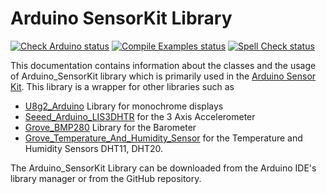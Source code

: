 # Arduino SensorKit Library

[![Check Arduino status](https://github.com/arduino-libraries/Arduino_SensorKit/actions/workflows/check-arduino.yml/badge.svg)](https://github.com/arduino-libraries/Arduino_SensorKit/actions/workflows/check-arduino.yml)
[![Compile Examples status](https://github.com/arduino-libraries/Arduino_SensorKit/actions/workflows/compile-examples.yml/badge.svg)](https://github.com/arduino-libraries/Arduino_SensorKit/actions/workflows/compile-examples.yml)
[![Spell Check status](https://github.com/arduino-libraries/Arduino_SensorKit/actions/workflows/spell-check.yml/badge.svg)](https://github.com/arduino-libraries/Arduino_SensorKit/actions/workflows/spell-check.yml)

This documentation contains information about the classes and the usage of Arduino_SensorKit library which is primarily used in the [Arduino Sensor Kit](https://store.arduino.cc/sensor-kit-base). This library is a wrapper for other libraries such as

* [U8g2_Arduino](https://github.com/olikraus/U8g2_Arduino) Library for monochrome displays
* [Seeed_Arduino_LIS3DHTR](https://github.com/Seeed-Studio/Seeed_Arduino_LIS3DHTR) for the 3 Axis Accelerometer
* [Grove_BMP280](https://github.com/Seeed-Studio/Grove_BMP280) Library for the Barometer
* [Grove_Temperature_And_Humidity_Sensor](https://github.com/Seeed-Studio/Grove_Temperature_And_Humidity_Sensor) for the Temperature and Humidity Sensors DHT11, DHT20.

The Arduino_SensorKit Library can be downloaded from the Arduino IDE's library manager or from the GitHub repository.
